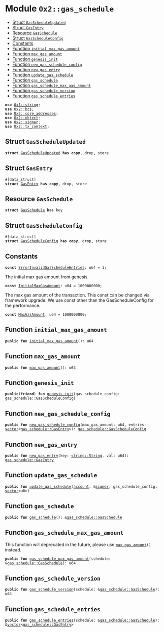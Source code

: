 
<a id="0x2_gas_schedule"></a>

# Module `0x2::gas_schedule`



-  [Struct `GasScheduleUpdated`](#0x2_gas_schedule_GasScheduleUpdated)
-  [Struct `GasEntry`](#0x2_gas_schedule_GasEntry)
-  [Resource `GasSchedule`](#0x2_gas_schedule_GasSchedule)
-  [Struct `GasScheduleConfig`](#0x2_gas_schedule_GasScheduleConfig)
-  [Constants](#@Constants_0)
-  [Function `initial_max_gas_amount`](#0x2_gas_schedule_initial_max_gas_amount)
-  [Function `max_gas_amount`](#0x2_gas_schedule_max_gas_amount)
-  [Function `genesis_init`](#0x2_gas_schedule_genesis_init)
-  [Function `new_gas_schedule_config`](#0x2_gas_schedule_new_gas_schedule_config)
-  [Function `new_gas_entry`](#0x2_gas_schedule_new_gas_entry)
-  [Function `update_gas_schedule`](#0x2_gas_schedule_update_gas_schedule)
-  [Function `gas_schedule`](#0x2_gas_schedule_gas_schedule)
-  [Function `gas_schedule_max_gas_amount`](#0x2_gas_schedule_gas_schedule_max_gas_amount)
-  [Function `gas_schedule_version`](#0x2_gas_schedule_gas_schedule_version)
-  [Function `gas_schedule_entries`](#0x2_gas_schedule_gas_schedule_entries)


<pre><code><b>use</b> <a href="">0x1::string</a>;
<b>use</b> <a href="bcs.md#0x2_bcs">0x2::bcs</a>;
<b>use</b> <a href="core_addresses.md#0x2_core_addresses">0x2::core_addresses</a>;
<b>use</b> <a href="object.md#0x2_object">0x2::object</a>;
<b>use</b> <a href="signer.md#0x2_signer">0x2::signer</a>;
<b>use</b> <a href="tx_context.md#0x2_tx_context">0x2::tx_context</a>;
</code></pre>



<a id="0x2_gas_schedule_GasScheduleUpdated"></a>

## Struct `GasScheduleUpdated`



<pre><code><b>struct</b> <a href="gas_schedule.md#0x2_gas_schedule_GasScheduleUpdated">GasScheduleUpdated</a> <b>has</b> <b>copy</b>, drop, store
</code></pre>



<a id="0x2_gas_schedule_GasEntry"></a>

## Struct `GasEntry`



<pre><code>#[data_struct]
<b>struct</b> <a href="gas_schedule.md#0x2_gas_schedule_GasEntry">GasEntry</a> <b>has</b> <b>copy</b>, drop, store
</code></pre>



<a id="0x2_gas_schedule_GasSchedule"></a>

## Resource `GasSchedule`



<pre><code><b>struct</b> <a href="gas_schedule.md#0x2_gas_schedule_GasSchedule">GasSchedule</a> <b>has</b> key
</code></pre>



<a id="0x2_gas_schedule_GasScheduleConfig"></a>

## Struct `GasScheduleConfig`



<pre><code>#[data_struct]
<b>struct</b> <a href="gas_schedule.md#0x2_gas_schedule_GasScheduleConfig">GasScheduleConfig</a> <b>has</b> <b>copy</b>, drop, store
</code></pre>



<a id="@Constants_0"></a>

## Constants


<a id="0x2_gas_schedule_ErrorInvalidGasScheduleEntries"></a>



<pre><code><b>const</b> <a href="gas_schedule.md#0x2_gas_schedule_ErrorInvalidGasScheduleEntries">ErrorInvalidGasScheduleEntries</a>: u64 = 1;
</code></pre>



<a id="0x2_gas_schedule_InitialMaxGasAmount"></a>

The initial max gas amount from genesis.


<pre><code><b>const</b> <a href="gas_schedule.md#0x2_gas_schedule_InitialMaxGasAmount">InitialMaxGasAmount</a>: u64 = 1000000000;
</code></pre>



<a id="0x2_gas_schedule_MaxGasAmount"></a>

The max gas amount of the transaction.
This const can be changed via framework upgrade.
We use const other than the GasScheduleConfig for the performance.


<pre><code><b>const</b> <a href="gas_schedule.md#0x2_gas_schedule_MaxGasAmount">MaxGasAmount</a>: u64 = 1000000000;
</code></pre>



<a id="0x2_gas_schedule_initial_max_gas_amount"></a>

## Function `initial_max_gas_amount`



<pre><code><b>public</b> <b>fun</b> <a href="gas_schedule.md#0x2_gas_schedule_initial_max_gas_amount">initial_max_gas_amount</a>(): u64
</code></pre>



<a id="0x2_gas_schedule_max_gas_amount"></a>

## Function `max_gas_amount`



<pre><code><b>public</b> <b>fun</b> <a href="gas_schedule.md#0x2_gas_schedule_max_gas_amount">max_gas_amount</a>(): u64
</code></pre>



<a id="0x2_gas_schedule_genesis_init"></a>

## Function `genesis_init`



<pre><code><b>public</b>(<b>friend</b>) <b>fun</b> <a href="gas_schedule.md#0x2_gas_schedule_genesis_init">genesis_init</a>(gas_schedule_config: <a href="gas_schedule.md#0x2_gas_schedule_GasScheduleConfig">gas_schedule::GasScheduleConfig</a>)
</code></pre>



<a id="0x2_gas_schedule_new_gas_schedule_config"></a>

## Function `new_gas_schedule_config`



<pre><code><b>public</b> <b>fun</b> <a href="gas_schedule.md#0x2_gas_schedule_new_gas_schedule_config">new_gas_schedule_config</a>(max_gas_amount: u64, entries: <a href="">vector</a>&lt;<a href="gas_schedule.md#0x2_gas_schedule_GasEntry">gas_schedule::GasEntry</a>&gt;): <a href="gas_schedule.md#0x2_gas_schedule_GasScheduleConfig">gas_schedule::GasScheduleConfig</a>
</code></pre>



<a id="0x2_gas_schedule_new_gas_entry"></a>

## Function `new_gas_entry`



<pre><code><b>public</b> <b>fun</b> <a href="gas_schedule.md#0x2_gas_schedule_new_gas_entry">new_gas_entry</a>(key: <a href="_String">string::String</a>, val: u64): <a href="gas_schedule.md#0x2_gas_schedule_GasEntry">gas_schedule::GasEntry</a>
</code></pre>



<a id="0x2_gas_schedule_update_gas_schedule"></a>

## Function `update_gas_schedule`



<pre><code><b>public</b> <b>fun</b> <a href="gas_schedule.md#0x2_gas_schedule_update_gas_schedule">update_gas_schedule</a>(<a href="account.md#0x2_account">account</a>: &<a href="">signer</a>, gas_schedule_config: <a href="">vector</a>&lt;u8&gt;)
</code></pre>



<a id="0x2_gas_schedule_gas_schedule"></a>

## Function `gas_schedule`



<pre><code><b>public</b> <b>fun</b> <a href="gas_schedule.md#0x2_gas_schedule">gas_schedule</a>(): &<a href="gas_schedule.md#0x2_gas_schedule_GasSchedule">gas_schedule::GasSchedule</a>
</code></pre>



<a id="0x2_gas_schedule_gas_schedule_max_gas_amount"></a>

## Function `gas_schedule_max_gas_amount`

This function will deprecated in the future, please use <code><a href="gas_schedule.md#0x2_gas_schedule_max_gas_amount">max_gas_amount</a>()</code> instead.


<pre><code><b>public</b> <b>fun</b> <a href="gas_schedule.md#0x2_gas_schedule_gas_schedule_max_gas_amount">gas_schedule_max_gas_amount</a>(schedule: &<a href="gas_schedule.md#0x2_gas_schedule_GasSchedule">gas_schedule::GasSchedule</a>): u64
</code></pre>



<a id="0x2_gas_schedule_gas_schedule_version"></a>

## Function `gas_schedule_version`



<pre><code><b>public</b> <b>fun</b> <a href="gas_schedule.md#0x2_gas_schedule_gas_schedule_version">gas_schedule_version</a>(schedule: &<a href="gas_schedule.md#0x2_gas_schedule_GasSchedule">gas_schedule::GasSchedule</a>): u64
</code></pre>



<a id="0x2_gas_schedule_gas_schedule_entries"></a>

## Function `gas_schedule_entries`



<pre><code><b>public</b> <b>fun</b> <a href="gas_schedule.md#0x2_gas_schedule_gas_schedule_entries">gas_schedule_entries</a>(schedule: &<a href="gas_schedule.md#0x2_gas_schedule_GasSchedule">gas_schedule::GasSchedule</a>): &<a href="">vector</a>&lt;<a href="gas_schedule.md#0x2_gas_schedule_GasEntry">gas_schedule::GasEntry</a>&gt;
</code></pre>
